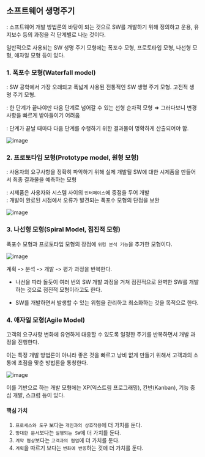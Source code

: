 ## 소프트웨어 생명주기 

: 소프트웨어 개발 방법론의 바탕이 되는 것으로 SW를 개발하기 위해 정의하고 운용, 유지보수 등의 과정을 각 단계별로 나눈 것이다.

일반적으로 사용되는 SW 생명 주기 모형에는 폭포수 모형, 프로토타입 모형, 나선형 모형, 애자일 모형 등이 있다.

### 1. 폭포수 모형(Waterfall model) 

: SW 공학에서 가장 오래되고 폭넓게 사용된 전통적인 SW 생명 주기 모형. 고전적 생명 주기 모형. 

: 한 단계가 끝나야만 다음 단계로 넘어갈 수 있는 선형 순차적 모형 ⇒ 그러다보니 변경사항을 빠르게 받아들이기 어려움 

: 단계가 끝날 때마다 다음 단계를 수행하기 위한 결과물이 명확하게 산출되어야 함. 

![image](https://user-images.githubusercontent.com/64796257/156958968-e008ea6c-e6a6-42b2-8d3f-0628719070be.png)

### 2. 프로토타입 모형(Prototype model, 원형 모형)

: 사용자의 요구사항을 정확히 파악하기 위해 실제 개발될 SW에 대한 시제품을 만들어서 최종 결과물을 예측하는 모형 

: 시제품은 사용자와 시스템 사이의 `인터페이스`에 중점을 두어 개발  
: 개발이 완료된 시점에서 오류가 발견되는 폭포수 모형의 단점을 보완

![image](https://user-images.githubusercontent.com/64796257/156959192-1e48ebea-c04b-4910-a0df-823d2dc1f13b.png)

### 3. 나선형 모형(Spiral Model, 점진적 모형) 

폭포수 모형과 프로토타입 모형의 장점에 `위험 분석 기능`을 추가한 모형이다. 

![image](https://user-images.githubusercontent.com/64796257/157171839-ac038062-5af0-42b5-a6dc-c791f0eb1cfc.png)

계획 -> 분석 -> 개발 -> 평가 과정을 반복한다. 

- 나선을 따라 돌듯이 여러 번의 SW 개발 과정을 거쳐 점진적으로 완벽한 SW를 개발하는 것으로 점진적 모형이라고도 한다.

- SW를 개발하면서 발생할 수 있는 위험을 관리하고 최소화하는 것을 목적으로 한다.

### 4. 애자일 모형(Agile Model) 

고객의 요구사항 변화에 유연하게 대응할 수 있도록 일정한 주기를 반복하면서 개발 과정을 진행한다. 

이는 특정 개발 방법론이 아니라 좋은 것을 빠르고 낭비 없게 만들기 위해서 고객과의 소통에 초점을 맞춘 방법론을 통칭한다. 

![image](https://user-images.githubusercontent.com/64796257/157172196-e2eea49d-353a-4511-a973-7597c24f803d.png)

이를 기반으로 하는 개발 모형에는 XP(익스트림 프로그래밍), 칸반(Kanban), 기능 중심 개발, 스크럼 등이 있다. 

#### 핵심 가치 

1) `프로세스와 도구` 보다는 `개인과의 상호작용`에 더 가치를 둔다. 
2) `방대한 문서`보다는 `실행되는 SW`에 더 가치를 둔다.
3) `계약 협상`보다는 `고객과의 협업`에 더 가치를 둔다.
4) `계획`을 따르기 보다는 `변화에 반응`하는 것에 더 가치를 둔다. 














